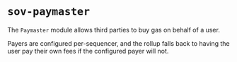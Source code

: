 # `sov-paymaster`

The `Paymaster` module allows third parties to buy gas on behalf of a user. 

Payers are configured per-sequencer, and the rollup falls back to having the user pay their own fees
if the configured payer will not.
